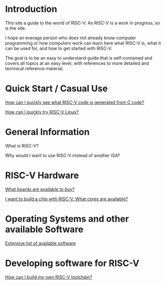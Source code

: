 # Introduction

This site a guide to the world of RISC-V. As RISC-V is a work in progress,
so is the site.

I hope an everage person who does not already know computer
programming or how computers work can learn here what RISC-V is, what
it can be used for, and how to get started with RISC-V.

The goal is to be an easy to understand guide that is self-contained
and covers all topics at an easy level, with references to more
detailed and technical reference material.

# Quick Start / Casual Use

[How can I quickly see what RISC-V code is generated from C code?](faq/compiler_explorer.md)

[How can I quickly try RISC-V Linux?](faq/JSLinux.md)

# General Information

What is RISC-V?

Why would I want to use RISC-V instead of another ISA?

# RISC-V Hardware

[What boards are available to buy?](https://riscv.org/exchange/)

[I want to build a chip with RISC-V. What cores are available?](https://riscv.org/exchange/cores-socs/)

# Operating Systems and other available Software

[Extensive list of available software](https://riscv.org/exchange/software/)

# Developing software for RISC-V

[How can I build my own RISC-V toolchain?](https://github.com/riscv-collab/riscv-gnu-toolchain)

